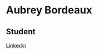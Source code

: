  Aubrey Bordeaux
===
## Student

[Linkedin](https://www.linkedin.com/in/aubrey-bordeaux-1444a41a2/)

